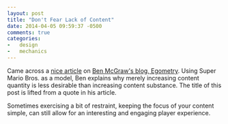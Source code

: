 ```yaml
---
layout: post
title: "Don't Fear Lack of Content"
date: 2014-04-05 09:59:37 -0500
comments: true
categories:
-   design
-   mechanics
---
```


Came across a [nice article](http://www.egometry.com/gruedorf/a-penny-for-your-thoughts-a-hundred-for-your-life/) on [Ben McGraw's blog, Egometry](http://www.egometry.com/). Using Super Mario Bros. as a model, Ben explains why merely increasing content quantity is less desirable than increasing content substance.  The title of this post is lifted from a quote in his article.

Sometimes exercising a bit of restraint, keeping the focus of your content simple, can still allow for an interesting and engaging player experience.
